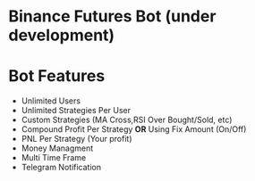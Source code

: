 # Binance Futures Bot (under development)

# Bot Features
- Unlimited Users
- Unlimited Strategies Per User
- Custom Strategies (MA Cross,RSI Over Bought/Sold, etc)
- Compound Profit Per Strategy **OR** Using Fix Amount (On/Off)
- PNL Per Strategy (Your profit)
- Money Managment
- Multi Time Frame
- Telegram Notification
